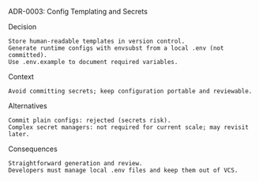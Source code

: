 ADR-0003: Config Templating and Secrets 

Decision 

    Store human-readable templates in version control.
    Generate runtime configs with envsubst from a local .env (not committed).
    Use .env.example to document required variables.
     

Context 

    Avoid committing secrets; keep configuration portable and reviewable.
     

Alternatives 

    Commit plain configs: rejected (secrets risk).
    Complex secret managers: not required for current scale; may revisit later.
     

Consequences 

    Straightforward generation and review.
    Developers must manage local .env files and keep them out of VCS.
